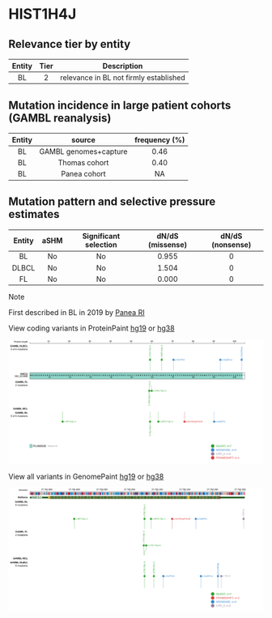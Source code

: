 # HIST1H4J

## Relevance tier by entity

|Entity|Tier|Description                           |
|:------:|:----:|--------------------------------------|
|BL    |2   |relevance in BL not firmly established|

## Mutation incidence in large patient cohorts (GAMBL reanalysis)

|Entity|source               |frequency (%)|
|:------:|:---------------------:|:-------------:|
|BL    |GAMBL genomes+capture|0.46         |
|BL    |Thomas cohort        |0.40         |
|BL    |Panea cohort         |  NA         |

## Mutation pattern and selective pressure estimates

|Entity|aSHM|Significant selection|dN/dS (missense)|dN/dS (nonsense)|
|:------:|:----:|:---------------------:|:----------------:|:----------------:|
|BL    |No  |No                   |0.955           |0               |
|DLBCL |No  |No                   |1.504           |0               |
|FL    |No  |No                   |0.000           |0               |


> [!NOTE]
> First described in BL in 2019 by [Panea RI](https://pubmed.ncbi.nlm.nih.gov/31558468)


View coding variants in ProteinPaint [hg19](https://morinlab.github.io/LLMPP/GAMBL/HIST1H4J_protein.html)  or [hg38](https://morinlab.github.io/LLMPP/GAMBL/HIST1H4J_protein_hg38.html)

![image](images/proteinpaint/HIST1H4J_NM_021968.svg)

View all variants in GenomePaint [hg19](https://morinlab.github.io/LLMPP/GAMBL/HIST1H4J.html)  or [hg38](https://morinlab.github.io/LLMPP/GAMBL/HIST1H4J_hg38.html)

![image](images/proteinpaint/HIST1H4J.svg)
